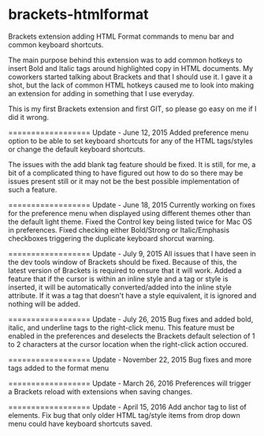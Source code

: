 brackets-htmlformat
==================

Brackets extension adding HTML Format commands to menu bar and common keyboard shortcuts.

The main purpose behind this extension was to add common hotkeys to insert Bold and Italic 
tags around highlighted copy in HTML documents. My coworkers started talking about Brackets 
and that I should use it. I gave it a shot, but the lack of common HTML hotkeys caused me to 
look into making an extension for adding in something that I use everyday.

This is my first Brackets extension and first GIT, so please go easy on me if I did it wrong.

==================
Update - June 12, 2015
Added preference menu option to be able to set keyboard shortcuts for any of the HTML tags/styles 
or change the default keyboard shortcuts.

The issues with the add blank tag feature should be fixed. It is still, for me, a bit of a 
complicated thing to have figured out how to do so there may be issues present still or it 
may not be the best possible implementation of such a feature.

==================
Update - June 18, 2015
Currently working on fixes for the preference menu when displayed using different themes other 
than the default light theme. Fixed the Control key being listed twice for Mac OS in preferences.
Fixed checking either Bold/Strong or Italic/Emphasis checkboxes triggering the duplicate 
keyboard shorcut warning.

==================
Update - July 9, 2015
All issues that I have seen in the dev tools window of Brackets should be fixed. Because of 
this, the latest version of Brackets is required to ensure that it will work. Added a feature
that if the cursor is within an inline style and a tag or style is inserted, it will be 
automatically converted/added into the inline style attribute. If it was a tag that 
doesn't have a style equivalent, it is ignored and nothing will be added.

==================
Update - July 26, 2015
Bug fixes and added bold, italic, and underline tags to the right-click menu. This feature must 
be enabled in the preferences and deselects the Brackets default selection of 1 to 2 characters 
at the cursor location when the right-click action occured.

==================
Update - November 22, 2015
Bug fixes and more tags added to the format menu

==================
Update - March 26, 2016
Preferences will trigger a Brackets reload with extensions when saving changes.

==================
Update - April 15, 2016
Add anchor tag to list of elements. Fix bug that only older HTML tag/style items from drop down menu
could have keyboard shortcuts saved.
